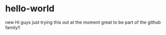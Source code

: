 # hello-world
new
Hi guys just trying this out at the moment great to be part of the github family!!
